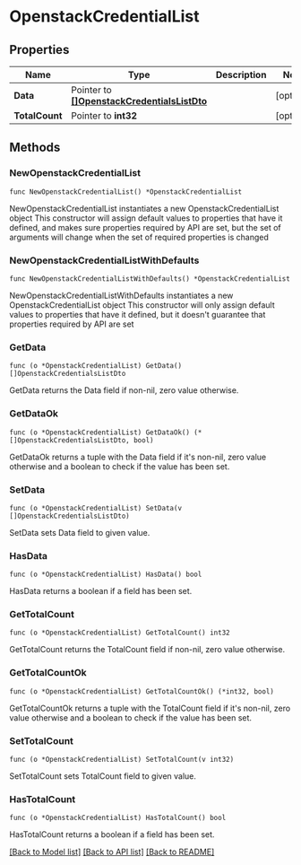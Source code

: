 # OpenstackCredentialList

## Properties

Name | Type | Description | Notes
------------ | ------------- | ------------- | -------------
**Data** | Pointer to [**[]OpenstackCredentialsListDto**](OpenstackCredentialsListDto.md) |  | [optional] 
**TotalCount** | Pointer to **int32** |  | [optional] 

## Methods

### NewOpenstackCredentialList

`func NewOpenstackCredentialList() *OpenstackCredentialList`

NewOpenstackCredentialList instantiates a new OpenstackCredentialList object
This constructor will assign default values to properties that have it defined,
and makes sure properties required by API are set, but the set of arguments
will change when the set of required properties is changed

### NewOpenstackCredentialListWithDefaults

`func NewOpenstackCredentialListWithDefaults() *OpenstackCredentialList`

NewOpenstackCredentialListWithDefaults instantiates a new OpenstackCredentialList object
This constructor will only assign default values to properties that have it defined,
but it doesn't guarantee that properties required by API are set

### GetData

`func (o *OpenstackCredentialList) GetData() []OpenstackCredentialsListDto`

GetData returns the Data field if non-nil, zero value otherwise.

### GetDataOk

`func (o *OpenstackCredentialList) GetDataOk() (*[]OpenstackCredentialsListDto, bool)`

GetDataOk returns a tuple with the Data field if it's non-nil, zero value otherwise
and a boolean to check if the value has been set.

### SetData

`func (o *OpenstackCredentialList) SetData(v []OpenstackCredentialsListDto)`

SetData sets Data field to given value.

### HasData

`func (o *OpenstackCredentialList) HasData() bool`

HasData returns a boolean if a field has been set.

### GetTotalCount

`func (o *OpenstackCredentialList) GetTotalCount() int32`

GetTotalCount returns the TotalCount field if non-nil, zero value otherwise.

### GetTotalCountOk

`func (o *OpenstackCredentialList) GetTotalCountOk() (*int32, bool)`

GetTotalCountOk returns a tuple with the TotalCount field if it's non-nil, zero value otherwise
and a boolean to check if the value has been set.

### SetTotalCount

`func (o *OpenstackCredentialList) SetTotalCount(v int32)`

SetTotalCount sets TotalCount field to given value.

### HasTotalCount

`func (o *OpenstackCredentialList) HasTotalCount() bool`

HasTotalCount returns a boolean if a field has been set.


[[Back to Model list]](../README.md#documentation-for-models) [[Back to API list]](../README.md#documentation-for-api-endpoints) [[Back to README]](../README.md)


